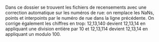 Dans ce dossier se trouvent les fichiers de recensements avec une correction automatique sur les numéros de rue: on remplace les NaNs, points et interpoints par le numéro de rue dans la ligne précédente. On corrige également les chiffres en trop: 12,13,140 devient 12,13,14 en appliquant une division entière par 10 et 12,13,114 devient 12,13,14 en appliquant un modulo 100.